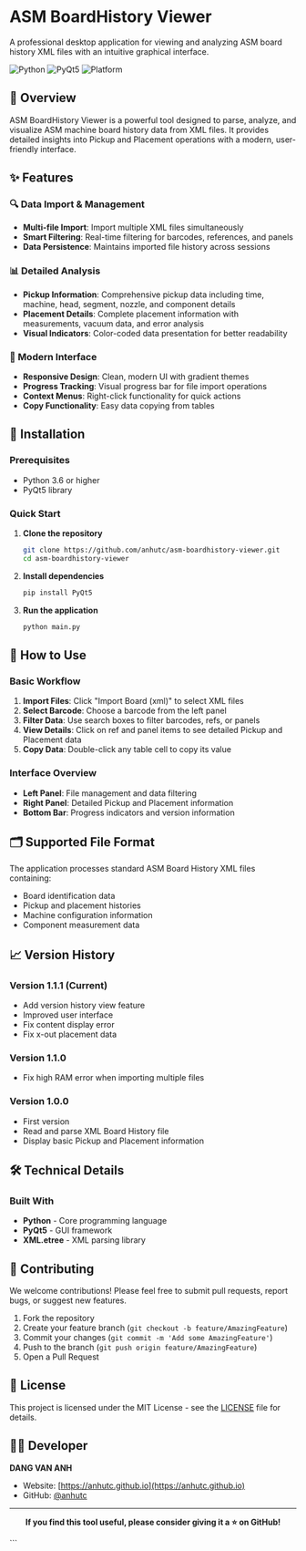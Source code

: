 # ASM BoardHistory Viewer

A professional desktop application for viewing and analyzing ASM board history XML files with an intuitive graphical interface.

![Python](https://img.shields.io/badge/Python-3.6+-blue.svg)
![PyQt5](https://img.shields.io/badge/PyQt5-5.15+-green.svg)
![Platform](https://img.shields.io/badge/Platform-Windows%20|%20Linux%20|%20macOS-lightgrey.svg)

## 📖 Overview

ASM BoardHistory Viewer is a powerful tool designed to parse, analyze, and visualize ASM machine board history data from XML files. It provides detailed insights into Pickup and Placement operations with a modern, user-friendly interface.

## ✨ Features

### 🔍 Data Import & Management
- **Multi-file Import**: Import multiple XML files simultaneously
- **Smart Filtering**: Real-time filtering for barcodes, references, and panels
- **Data Persistence**: Maintains imported file history across sessions

### 📊 Detailed Analysis
- **Pickup Information**: Comprehensive pickup data including time, machine, head, segment, nozzle, and component details
- **Placement Details**: Complete placement information with measurements, vacuum data, and error analysis
- **Visual Indicators**: Color-coded data presentation for better readability

### 🎨 Modern Interface
- **Responsive Design**: Clean, modern UI with gradient themes
- **Progress Tracking**: Visual progress bar for file import operations
- **Context Menus**: Right-click functionality for quick actions
- **Copy Functionality**: Easy data copying from tables

## 🚀 Installation

### Prerequisites
- Python 3.6 or higher
- PyQt5 library

### Quick Start
1. **Clone the repository**
   ```bash
   git clone https://github.com/anhutc/asm-boardhistory-viewer.git
   cd asm-boardhistory-viewer
   ```

2. **Install dependencies**
   ```bash
   pip install PyQt5
   ```

3. **Run the application**
   ```bash
   python main.py
   ```

## 📖 How to Use

### Basic Workflow
1. **Import Files**: Click "Import Board (xml)" to select XML files
2. **Select Barcode**: Choose a barcode from the left panel
3. **Filter Data**: Use search boxes to filter barcodes, refs, or panels
4. **View Details**: Click on ref and panel items to see detailed Pickup and Placement data
5. **Copy Data**: Double-click any table cell to copy its value

### Interface Overview
- **Left Panel**: File management and data filtering
- **Right Panel**: Detailed Pickup and Placement information
- **Bottom Bar**: Progress indicators and version information

## 🗂️ Supported File Format

The application processes standard ASM Board History XML files containing:
- Board identification data
- Pickup and placement histories
- Machine configuration information
- Component measurement data

## 📈 Version History

### Version 1.1.1 (Current)
- Add version history view feature
- Improved user interface
- Fix content display error
- Fix x-out placement data

### Version 1.1.0
- Fix high RAM error when importing multiple files

### Version 1.0.0
- First version
- Read and parse XML Board History file
- Display basic Pickup and Placement information

## 🛠️ Technical Details

### Built With
- **Python** - Core programming language
- **PyQt5** - GUI framework
- **XML.etree** - XML parsing library

## 🤝 Contributing

We welcome contributions! Please feel free to submit pull requests, report bugs, or suggest new features.

1. Fork the repository
2. Create your feature branch (`git checkout -b feature/AmazingFeature`)
3. Commit your changes (`git commit -m 'Add some AmazingFeature'`)
4. Push to the branch (`git push origin feature/AmazingFeature`)
5. Open a Pull Request

## 📄 License

This project is licensed under the MIT License - see the [LICENSE](LICENSE) file for details.

## 👨‍💻 Developer

**DANG VAN ANH**  
- Website: [https://anhutc.github.io](https://anhutc.github.io)
- GitHub: [@anhutc](https://github.com/anhutc)

---

<div align="center">

**If you find this tool useful, please consider giving it a ⭐ on GitHub!**

</div>
```